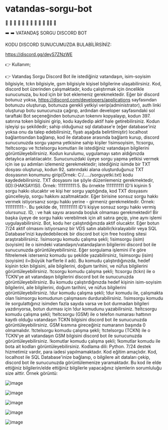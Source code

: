 # vatandas-sorgu-bot

🌟 🌟 🌟 🌟 🌟 🌟 🌟 🌟 🌟 🌟 🌟🌟 🌟 

➡️ ➡️  VATANDAŞ SORGU DISCORD BOT

KODU DISCORD SUNUCUMUZDA BULABİLİRSİNİZ:

https://discord.gg/deyS7ZNzWE

👉 Kullanım;

👉 Vatandaş Sorgu Discord Bot ile istediğiniz vatandaşın, isim-soyisim bilgisiyle, tckn bilgisiyle, gsm bilgisiyle kişisel bilgilerine ulaşabilirsiniz. Kod, discord bot üzerinden çalışmaktadır, kodu çalıştırmak için öncelikle sunucunuza, bu kod için bir bot eklemeniz gerekmektedir. Eğer bir discord botunuz yoksa, https://discord.com/developers/applications sayfasından botunuzu oluşturup, botunuza gerekli yetkiyi verip(administrator), auth linki oluşturup botu sunucunuza çağırıp, ardından developer sayfasındaki sol taraftaki Bot seçeneğinden botunuzun tokenını kopyalayıp, kodun 397. satırına token bilgisini girip, kodu kaydedip aktif hale getirebilirsiniz. Kodun işleyişi şu şekildedir; sahip olduğunuz sql database'e (eğer database'iniz yoksa onu da talep edebilirsiniz, fiyatı aşağıda belirtilmiştir) localhost bağlantısından bağlanıp, kod ile database arasında bağlantı kurup, discord sunucunuzda sorgu yapma yetkisine sahip kişiler !isimsoyisim, !tcsorgu, !teltcsorgu ve !tctelsorgu komutları ile istediğiniz vatandaşın bilgilerini görüntüleyebilirsiniz. Kodun kurulumu, uygulamayı satın aldığınızda detaylıca anlatılacaktır. Sunucunuzdaki üyeye sorgu yapma yetkisi vermek için ise şu adımları izlemeniz gerekmektedir; istediğiniz isimde bir TXT dosyası oluşturup, kodun 92. satırındaki alana oluşturduğunuz TXT dosyasının konumunu girip(Örnek: C:/...../sorguyetki.txt) kodu kaydedebilirsiniz. TXT dosyasını ise şöyle düzenlemeniz gerekmektedir, (ID):(HAKSAYISI). Örnek: 1111111111:5. Bu örnekte 1111111111 ID'li kişinin 5 sorgu hakkı olucaktır ve kişi her sorgu yaptığında, kod TXT dosyasını güncelleyip, sorgu hakkını azaltmaktadır. Eğer birisine sonsuz sorgu hakkı vermek istiyorsanız sorgu hakkı yerine - girmeniz gerekmektedir.
Örnek: 1111111111:-. Bu şekilde de, 1111111111 ID'li kişiye sonsuz sorgu hakkı vermiş olursunuz. ID, : ve hak sayısı arasında boşluk olmaması gerekmektedir! Bir başka üyeye de sorgu hakkı verebilmek için alt satıra geçip, yine aynı işlemi uygulayabilirsiniz. Bot, kodu her çalıştırdığınızda aktif olucaktır. Eğer botun 7/24 aktif olmasını istiyorsanız bir VDS satın alabilir/kiralayabilir veya SQL Database'inizi kaydedebilecek bir discord bot için free hosting sitesi araştırabilirsiniz.
!isimsorgu komudu çalışma şekli; !isimsorgu (isim) (soyisim) ile o isimdeki vatandaşın/vatandaşların bilgilerini discord bot ile sunucunuzda görüntüleyebilirsiniz. Eğer sorgulama işlemini il'e göre filtrelemek isterseniz komudu şu şekilde yazabilirsiniz, !isimsorgu (isim) (soyisim) il=(büyük harflerle il adı). Bu komudu çalıştırdığınızda, hedef kişinin tckn bilgisini, aile bilgilerini, doğum tarihini, ve nüfus bilgilerini görüntüleyebilirsiniz.
!tcsorgu komudu çalışma şekli; !tcsorgu (tckn) ile o TCKN'ye ait vatandaşın bilgilerini discord bot ile sunucunuzda görüntüleyebilirsiniz. Bu komudu çalıştırdığınızda hedef kişinin isim-soyisim bilgilerini, aile bilgilerini, doğum tarihini, ve nüfus bilgilerini görüntüleyebilirsiniz.
!dur komudu çalışma şekli; !dur komudu ile, çalışmakta olan !isimsorgu komudunun çalışmasını durdurabilirsiniz. !isimsorgu komudu ile sorgulattığınız isimden fazla sayıda varsa ve bot durmadan bilgileri yazdırıyorsa, botun durması için !dur komudunu yazabilirsiniz.
!teltcsorgu komudu çalışma şekli; !teltcsorgu (GSM) ile o telefon numarası hattının kayıtlı olduğu vatandaşın TCKN bilgisini discord bot ile sunucunuzda görüntüleyebilirsiniz. GSM kısmına gireceğiniz numaranın başında 0 olmamalıdır.
!tctelsorgu komudu çalışma şekli; !tctelsorgu (TCKN) ile o TCKN'ye ait vatandaşın GSM bilgisini discord bot ile sunucunuzda görüntüleyebilirsiniz.
!komutlar komudu çalışma şekli; !komutlar komudu ile bota ait kodları görüntüleyebilirsiniz.
Kodlama dili: Python. 7/24 destek hizmetimiz vardır, para iadesi yapılmamaktadır. Kod eğitim amaçlıdır. Kod, localhost ile SQL Database'inize bağlanıp, o bilgilere ait dataları çekip, discord bot ile sunucunuzda görüntülemenize yaramaktadır. Bu kod ile elde ettiğiniz bilgilerin/elde ettiğiniz bilgilerle yapacağınız işlemlerin sorumluluğu size aittir. Örnek görüntü:

![image](https://github.com/canhhr/vatandas-sorgu-bot/assets/82213336/deeeaf19-7b43-4744-ab65-dc33defd54bf)

![image](https://github.com/canhhr/vatandas-sorgu-bot/assets/82213336/47d671f7-c749-4b07-9835-1f04fcb6c940)

![image](https://github.com/canhhr/vatandas-sorgu-bot/assets/82213336/e169c067-1f73-47e5-8a7f-23b4d50750b5)

![image](https://github.com/canhhr/vatandas-sorgu-bot/assets/82213336/8a7c13a4-7f84-44ff-b5b5-a495d5cb0f25)

![image](https://github.com/canhhr/vatandas-sorgu-bot/assets/82213336/5c8e3e37-14b4-4fd4-b153-db3311e7f977)


